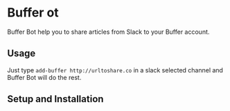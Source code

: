 # Buffer ot

Buffer Bot help you to share articles from Slack to your Buffer account.

## Usage

Just type `add-buffer http://urltoshare.co` in a slack selected channel and Buffer Bot will do the rest. 

## Setup and Installation

